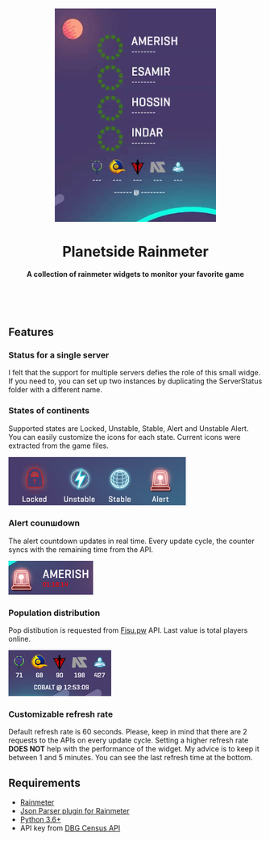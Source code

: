 <div align="center">
	<br>
	<br>
	<a href="https://sindresorhus.com/caprine">
		<img src="/misc/inaction.gif" width="320">
	</a>
	<h1>Planetside Rainmeter</h1>
	<p>
		<b>A collection of rainmeter widgets to monitor your favorite game</b>
	</p>
	<br>
	<br>
	<br>
</div>

## Features

### Status for a single server
I felt that the support for multiple servers defies the role of this small widge. If you need to, you can set up two instances by duplicating the ServerStatus folder with a different name.

### States of continents
Supported states are Locked, Unstable, Stable, Alert and Unstable Alert. You can easily customize the icons for each state. Current icons were extracted from the game files.

![](/misc/states.png)

### Alert counшdown
The alert countdown updates in real time. Every update cycle, the counter syncs with the remaining time from the API. 

![](/misc/feature_alert.png)

### Population distribution
Pop distibution is requested from [Fisu.pw](https://ps2.fisu.pw/) API. Last value is total players online.

![](/misc/feature_pop.png)

### Customizable refresh rate
Default refresh rate is 60 seconds. Please, keep in mind that there are 2 requests to the APIs on every update cycle. Setting a higher refresh rate **DOES NOT** help with the performance of the widget. My advice is to keep it between 1 and 5 minutes. You can see the last refresh time at the bottom.

## Requirements

* [Rainmeter](https://github.com/rainmeter/rainmeter)
* [Json Parser plugin for Rainmeter](https://github.com/e2e8/rainmeter-jsonparser)
* [Python 3.6+](https://www.python.org/downloads/)
* API key from [DBG Census API](http://census.daybreakgames.com/#devSignup)

